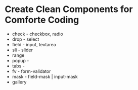 # Create Clean Components for Comforte Coding
 
+ check - checkbox, radio
+ drop - select
+ field - input, textarea 
+ sli - slider
+ range
+ popup - 
+ tabs -
+ fv - form-validator
+ mask - field-mask | input-mask
+ gallery
